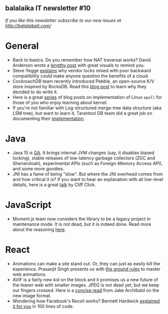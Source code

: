 ## balalaika IT newsletter #10

*If you like this newsletter subscribe to our new issues at http://balalaikait.com/*

# General

- Back to basics. Do you remember how NAT traversal works? David Anderson wrote a [lengthy post](https://tailscale.com/blog/how-nat-traversal-works/) with great visuals to remind you.
- Steve Yegge [explains](https://medium.com/@steve.yegge/dear-google-cloud-your-deprecation-policy-is-killing-you-ee7525dc05dc) why vendor locks mixed with poor backward compatibility could make anyone question the benefits of a cloud. 
- CockroachDB team recently introduced Pebble, an open-source K/V store inspired by RocksDB. Read this [blog post](https://www.cockroachlabs.com/blog/pebble-rocksdb-kv-store/) to learn why they decided to do write it.
- Here is a great [series](https://idndx.com/2014/09/01/the-implementation-of-epoll-1/) of blog posts on implementation of Linux `epoll` for those of you who enjoy learning about kernel.
- If you're not familiar with Log-structured merge-tree data structure (aka LSM tree), but want to learn it, Tarantool DB team did a great job on documenting their [implementation](https://www.tarantool.io/en/doc/2.2/book/box/engines/#storing-data-with-vinyl).

# Java

- Java 15 is [GA](https://mail.openjdk.java.net/pipermail/announce/2020-September/000291.html). It brings internal JVM changes (say, it disables biased locking), stable releases of low-latency garbage collectors (ZGC and Shenandoah), experimental APIs (such as Foreign-Memory Access API), and some more goodies.
- JNI has a fame of being "slow". But where the JNI overhead comes from and how critical it is? If you want to hear an explanation with all low-level details, here is a great [talk](https://youtu.be/LoyBTqkSkZk) by Cliff Click.

# JavaScript

- Moment.js team now considers the library to be a legacy project in maintenance mode.  It is not dead, but it is indeed done. Read more about the reasoning [here](https://momentjs.com/docs/#/-project-status/).

# React

- Animations can make a site stand out. Or, they can just as easily kill the experience. Prasanjit Singh presents us with [the ground rules](https://css-tricks.com/ground-rules-for-web-animations/) to master web animations.
- AVIF is a fairly new kid on the block and it promises us a new future of the leaner web with smaller images. JPEG is not dead yet, but we keep our fingers crossed. Here is a [concise read](https://jakearchibald.com/2020/avif-has-landed/) from Jake Archibald on the new image format.
- Wondering how Facebook's Recoil works? Bennett Hardwick [explained it for you](https://bennetthardwick.com/blog/recoil-js-clone-from-scratch-in-100-lines/) in 100 lines of code. 
